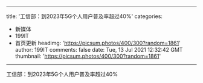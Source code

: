
---
title: '工信部：到2023年5G个人用户普及率超过40%'
categories: 
 - 新媒体
 - 199IT
 - 首页更新
headimg: 'https://picsum.photos/400/300?random=1861'
author: 199IT
comments: false
date: Tue, 13 Jul 2021 12:32:42 GMT
thumbnail: 'https://picsum.photos/400/300?random=1861'
---

<div>   
工信部：到2023年5G个人用户普及率超过40%  
</div>
            